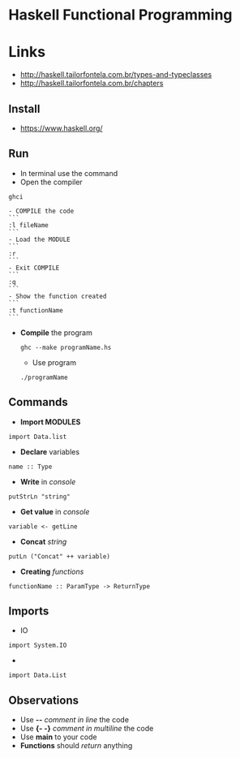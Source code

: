 # Haskell Functional Programming

# Links
- http://haskell.tailorfontela.com.br/types-and-typeclasses
- http://haskell.tailorfontela.com.br/chapters

## Install
- https://www.haskell.org/

## Run
- In terminal use the command
 - Open the compiler
```
ghci
```
    - COMPILE the code
    ```
    :l fileName
    ```
    - Load the MODULE
    ```
    :r
    ```
    - Exit COMPILE
    ```
    :q
    ```
    - Show the function created
    ```
    :t functionName
    ```



  - **Compile** the program
    ```
    ghc --make programName.hs
    ```
    - Use program
    ```
    ./programName
    ```


## Commands
- **Import MODULES**
```
import Data.list
```
- **Declare** variables
```
name :: Type
```
- **Write** in _console_
```
putStrLn "string"
```
- **Get value** in _console_
```
variable <- getLine
```
- **Concat** _string_
```
putLn ("Concat" ++ variable)
```
- **Creating** _functions_
```
functionName :: ParamType -> ReturnType
```




## Imports
- IO
```
import System.IO
```
-
```
import Data.List
```

## Observations
  - Use **--** _comment in line_ the code
  - Use **{- -}** _comment in multiline_ the code
  - Use **main** to your code
  - **Functions** should _return_ anything
